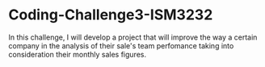 # Coding-Challenge3-ISM3232

In this challenge, I will develop a project that will improve the way a certain company in the analysis of their sale's team perfomance taking into consideration their monthly sales figures.